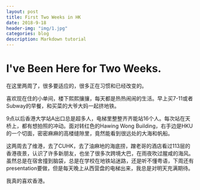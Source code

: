 ```yaml
---
layout: post
title: First Two Weeks in HK
date: 2018-9-18
header-img: "img/1.jpg"  
categories: blog
description: Markdown tutorial
---
```



# I've Been Here for Two Weeks.

在这里两周了，很多要适应的，很多正在习惯和已经改变的。
<br/>

喜欢现在住的小单间，楼下熙熙攘攘，每天都是热热闹闹的生活。早上买7-11或者Subway的早餐，和买菜的大爷大妈一起挤地铁。
<br/>

9点以后香港大学站A出口总是超多人，电梯里整整齐齐能站16个人。每次站在天桥上，都有想拍照的冲动。面对转红色的Hawing Wong Building，右手边是HKU的一个切面，密密麻麻的高楼缝隙里，竟然能看到很远处的大海和帆船。
<br/>

这两周去了维港，去了CUHK，去了油麻地的海底捞，蹭老哥的酒店看过113层的香港夜景，认识了许多新朋友，也坐了很多次跨境大巴，在雨夜吹过腥咸的海风。
虽然总是在宿舍撞到脑袋，总是在学校在地铁站迷路，还是听不懂粤语，下周还有presentation要做，但是每天晚上从西营盘的电梯出来，我总是对明天充满期待。
<br/>

我真的喜欢香港。
